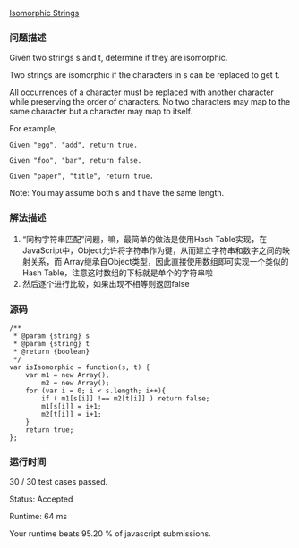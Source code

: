[Isomorphic Strings](https://leetcode.com/problems/isomorphic-strings/description/)
### 问题描述
Given two strings s and t, determine if they are isomorphic.

Two strings are isomorphic if the characters in s can be replaced to get t.

All occurrences of a character must be replaced with another character while preserving the order of characters. No two characters may map to the same character but a character may map to itself.

For example,
```
Given "egg", "add", return true.

Given "foo", "bar", return false.

Given "paper", "title", return true.
```

Note:
You may assume both s and t have the same length.

### 解法描述
1. “同构字符串匹配”问题，嘛，最简单的做法是使用Hash Table实现，在JavaScript中，Object允许将字符串作为键，从而建立字符串和数字之间的映射关系，而
Array继承自Object类型，因此直接使用数组即可实现一个类似的Hash Table，注意这时数组的下标就是单个的字符串啦
2. 然后逐个进行比较，如果出现不相等则返回false

### 源码
```
/**
 * @param {string} s
 * @param {string} t
 * @return {boolean}
 */
var isIsomorphic = function(s, t) {
    var m1 = new Array(),
        m2 = new Array();
    for (var i = 0; i < s.length; i++){
        if ( m1[s[i]] !== m2[t[i]] ) return false;
        m1[s[i]] = i+1;
        m2[t[i]] = i+1;
    }
    return true;
};
```
### 运行时间


30 / 30 test cases passed.

Status: Accepted

Runtime: 64 ms

Your runtime beats 95.20 % of javascript submissions.
